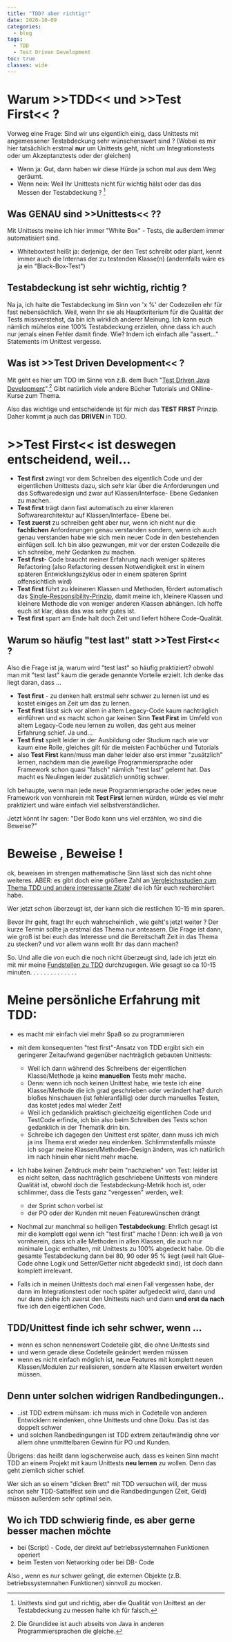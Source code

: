 ```yaml
---
title: "TDD? aber richtig!"
date: 2020-10-09
categories:
  - blog
tags:
  - TDD
  - Test Driven Development
toc: true
classes: wide
---
```

# Warum >>TDD<< und >>Test First<< ?

Vorweg eine Frage: Sind wir uns eigentlich einig, dass Unittests mit angemessener
Testabdeckung sehr wünschenswert sind ? (Wobei es mir hier tatsächlich erstmal **nur**
um Unittests geht, nicht um Integrationstests oder um Akzeptanztests oder der
gleichen)
 
- Wenn ja: Gut, dann haben wir diese Hürde ja schon mal aus dem Weg geräumt.
- Wenn nein: Weil Ihr Unittests nicht für wichtig hälst oder das  das Messen der Testabdeckung ? [^1]

## Was **GENAU** sind >>Unittests<< ?? 

Mit Unittests meine ich hier immer "White Box" - Tests,  die außerdem immer automatisiert sind.
* Whiteboxtest heißt ja: derjenige, der den Test schreibt oder plant,  kennt immer auch die Internas der zu testenden Klasse(n) (andernfalls wäre es ja ein "Black-Box-Test")

## Testabdeckung ist sehr wichtig, richtig ?  
Na ja, ich halte die Testabdeckung im Sinn von 'x %' der Codezeilen ehr für fast nebensächlich. Weil, wenn Ihr sie als Hauptkriterium für die Qualität der Tests missverstehst, da bin ich wirklich anderer Meinung. Ich kann euch nämlich mühelos eine 100% Testabdeckung erzielen, ohne dass ich auch nur jemals einen Fehler damit finde. Wie? Indem ich einfach alle "assert..." Statements im Unittest vergesse. 

## Was ist >>Test Driven Development<< ?
Mit geht es hier um TDD im Sinne von z.B.  dem Buch "[Test Driven Java Development](https://www.packtpub.com/product/test-driven-java-development-second-edition/9781788836111)".[^2] Gibt natürlich viele andere Bücher Tutorials und ONline-Kurse zum Thema.

Also das wichtige und entscheidende ist für mich das  **TEST FIRST** Prinzip. Daher kommt ja auch das **DRIVEN** in TDD.

#  >>Test First<<  ist deswegen entscheidend, weil... 

* **Test first** zwingt vor dem Schreiben des eigentlich Code und der eigentlichen Unittests dazu, sich sehr klar über die Anforderungen und das Softwaredesign und zwar auf Klassen/Interface- Ebene Gedanken zu machen.
* **Test first** trägt dann fast automatisch zu einer klareren Softwarearchitektur auf Klassen/Interface- Ebene bei. 
* **Test zuerst** zu schreiben geht aber nur, wenn ich nicht nur die **fachlichen** Anforderungen genau verstanden sondern, wenn ich auch genau verstanden habe wie sich mein neuer Code in den bestehenden einfügen soll. Ich bin also gezwungen, mir vor der ersten Codezeile die ich schreibe, mehr Gedanken zu machen.
* **Test first**- Code braucht meiner Erfahrung nach weniger späteres  Refactoring (also Refactoring dessen Notwendigkeit erst in einem späteren Entwicklungszyklus oder in einem späteren Sprint offensichtlich wird)
* **Test first** führt zu kleineren Klassen und Methoden, fördert automatisch das [Single-Responsibility-Prinzip](https://de.wikipedia.org/wiki/Single-Responsibility-Prinzip), damit meine ich, kleinere Klassen und kleinere Methode die von weniger anderen Klassen abhängen. Ich hoffe euch ist klar, dass das was sehr gutes ist. 
* **Test first** spart am Ende halt doch Zeit und liefert höhere Code-Qualität.

## Warum  so häufig "test last" statt >>Test First<< ?
Also die Frage ist ja, warum wird "test last" so häufig praktiziert? obwohl man mit "test last" kaum die gerade genannte Vorteile erzielt.
Ich denke das liegt daran, dass ...
* **Test first** - zu denken halt erstmal sehr schwer zu lernen ist und es kostet einiges an Zeit um das zu lernen.
* **Test first** lässt sich vor allem in altem Legacy-Code kaum nachträglich einführen und es macht schon gar keinen Sinn **Test First** im Umfeld von altem Legacy-Code neu lernen zu wollen, das geht aus meiner Erfahrung schief. Ja und...
* **Test first** spielt leider in der Ausbildung oder Studium nach wie vor kaum eine Rolle, gleiches gilt für die meisten Fachbücher und Tutorials
* also **Test First** kann/muss  man daher leider also erst immer "zusätzlich" lernen, nachdem man die jeweilige Programmiersprache oder Framework schon quasi "falsch" nämlich "test last" gelernt hat. Das macht es Neulingen leider zusätzlich unnötig schwer.

Ich behaupte, wenn man jede neue Programmiersprache oder jedes neue Framework von vornherein mit **Test First** lernen würden, würde es viel mehr praktiziert und wäre einfach viel selbstverständlicher.

Jetzt könnt Ihr sagen: "Der Bodo kann uns viel erzählen, wo sind die Beweise?"
# Beweise , Beweise !

ok, beweisen im strengen mathematische Sinn lässt sich das nicht ohne weiteres. ABER: es gibt doch eine größere Zahl an [Vergleichsstudien zum Thema TDD und andere interessante Zitate](../Literaturrecherche-TDD)! die ich für euch recherchiert habe. 

Wer jetzt schon überzeugt ist, der kann sich die restlichen 10-15 min sparen. 

Bevor Ihr geht, fragt Ihr euch wahrscheinlich , wie geht's jetzt weiter ?
Der kurze Termin sollte ja erstmal das Thema nur anteasern. 
Die Frage ist dann, wie groß ist bei euch das Interesse und die Bereitschaft Zeit in das Thema zu stecken? und vor allem wann wollt Ihr das dann machen? 

So. Und alle die von euch die noch nicht überzeugt sind, lade ich jetzt ein mit mir meine [Fundstellen zu TDD](../Literaturrecherche-TDD) durchzugegen. Wie gesagt so ca 10-15 minuten.
.
.
.
.
.
.
.
.
.
.
.
.
.


# Meine persönliche Erfahrung mit TDD:

-   es macht mir einfach viel mehr Spaß so zu programmieren
-   mit dem konsequenten "test first"-Ansatz von TDD ergibt sich ein
    geringerer Zeitaufwand gegenüber nachträglich gebauten Unittests:
    -   Weil ich dann während des Schreibens der eigentlichen
        Klasse/Methode ja keine **manuellen** Tests mehr mache.
    -   Denn: wenn ich noch keinen Unittest habe, wie teste ich eine
        Klasse/Methode die ich grad geschrieben oder verändert hat?
        durch bloßes hinschauen (ist fehleranfällig) oder durch
        manuelles Testen, das kostet jedes mal wieder Zeit!
    -   Weil ich gedanklich praktisch gleichzeitig eigentlichen Code und TestCode erfinde, ich bin also beim Schreiben des Tests schon gedanklich in der Thematik drin bin.
    -   Schreibe ich dagegen den Unittest erst später, dann muss ich
        mich ja ins Thema erst wieder neu eindenken. Schlimmstenfalls
        müsste ich sogar meine Klassen/Methoden-Design ändern, was ich
        natürlich im nach hinein eher nicht mehr mache.
-   Ich habe keinen Zeitdruck mehr beim "nachziehen" von Test: leider ist es nicht selten, dass nachträglich geschriebene Unittests von mindere Qualität ist, obwohl doch die Testabdeckung-Metrik hoch ist, oder schlimmer, dass die Tests ganz "vergessen" werden, weil:
    -   der Sprint schon vorbei ist
    -   der PO oder der Kunden mit neuen Featurewünschen drängt

-   Nochmal zur manchmal so heiligen **Testabdeckung**: Ehrlich gesagt ist mir die komplett egal wenn ich "test first" mache ! Denn: ich weiß ja von vornherein, dass ich alle Methoden in allen Klassen, die auch nur minimale Logic enthalten, mit Unittests zu 100% abgedeckt habe. Ob die gesamte Testabdeckung dann bei 80, 90 oder 95 % liegt (weil halt Glue-Code ohne Logik und Setter/Getter nicht abgedeckt sind), ist doch dann komplett irrelevant.
-   Falls ich in meinen Unittests doch mal einen Fall vergessen habe, der dann im Integrationstest oder noch später aufgedeckt wird, dann und nur dann ziehe ich zuerst den Unittests nach und dann **und erst da nach** fixe ich den eigentlichen Code.

## TDD/Unittest finde ich sehr schwer, wenn  ...  

-   wenn es schon nennenswert Codeteile gibt, die ohne Unittests sind
-   und wenn gerade diese Codeteile geändert werden müssen
-   wenn es nicht einfach möglich ist, neue Features mit komplett neuen Klassen/Modulen zur realisieren, sondern alte Klassen erweitert
werden müssen.

## Denn unter solchen widrigen Randbedingungen..
-   ..ist TDD extrem mühsam: ich muss mich in Codeteile von anderen Entwicklern reindenken, ohne Unittests und ohne Doku. Das ist das doppelt schwer
-   und solchen Randbedingungen ist TDD extrem zeitaufwändig ohne vor allem ohne unmittelbaren Gewinn für PO und Kunden.

Übrigens: das heißt dann logischerweise auch, dass es keinen Sinn macht TDD an einem Projekt mit kaum Unittests **neu lernen** zu wollen. Denn das geht ziemlich sicher schief.

Wer sich an so einem "dicken Brett" mit TDD versuchen will, der muss
schon sehr TDD-Sattelfest sein und die Randbedingungen (Zeit, Geld)
müssen außerdem sehr optimal sein.

## Wo ich TDD schwierig finde, es aber gerne besser machen möchte 

-   bei (Script) - Code, der direkt auf betriebssystemnahen Funktionen
    operiert
-   beim Testen von Networking oder bei DB- Code

Also , wenn es nur schwer gelingt, die externen Objekte (z.B.
betriebssystemnahen Funktionen) sinnvoll zu mocken.

[^1]: Unittests sind gut und richtig, aber die Qualität von Unittest an der Testabdeckung zu messen halte ich für falsch.
[^2]: Die Grundidee ist auch abseits von Java in anderen Programmiersprachen die gleiche. 
